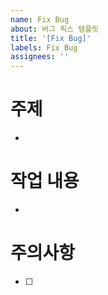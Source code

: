 ```yaml
---
name: Fix Bug
about: 버그 픽스 템플릿
title: '[Fix Bug]'
labels: Fix Bug
assignees: ''
---
```


# 주제

-

# 작업 내용

-

# 주의사항

- [ ]
